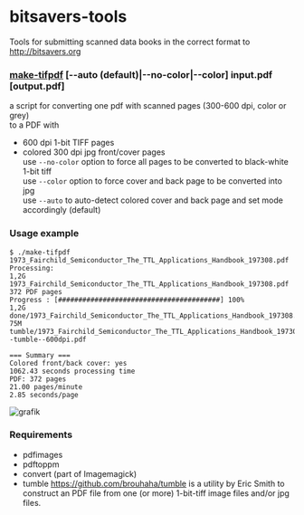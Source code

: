# bitsavers-tools
Tools for submitting scanned data books in the correct format to http://bitsavers.org


### [make-tifpdf](https://github.com/Wikinaut/bitsavers-tools/blob/main/make-tifpdf) [--auto (default)|--no-color|--color] input.pdf [output.pdf]

a script for converting one pdf with scanned pages (300-600 dpi, color or grey)   
to a PDF with

* 600 dpi 1-bit TIFF pages
* colored 300 dpi jpg front/cover pages  
use `--no-color` option to force all pages to be converted to black-white 1-bit tiff  
use `--color` option to force cover and back page to be converted into jpg  
use `--auto` to auto-detect colored cover and back page and set mode accordingly (default)

### Usage example

```
$ ./make-tifpdf 1973_Fairchild_Semiconductor_The_TTL_Applications_Handbook_197308.pdf 
Processing:
1,2G 1973_Fairchild_Semiconductor_The_TTL_Applications_Handbook_197308.pdf
372 PDF pages
Progress : [########################################] 100%
1,2G done/1973_Fairchild_Semiconductor_The_TTL_Applications_Handbook_197308.pdf.done
75M tumble/1973_Fairchild_Semiconductor_The_TTL_Applications_Handbook_197308--tumble--600dpi.pdf

=== Summary ===
Colored front/back cover: yes
1062.43 seconds processing time
PDF: 372 pages
21.00 pages/minute
2.85 seconds/page
```

![grafik](https://user-images.githubusercontent.com/1151915/214706285-f79cad1c-f270-4e86-83be-2652aff87fbe.png)

### Requirements

* pdfimages
* pdftoppm
* convert (part of Imagemagick)
* tumble https://github.com/brouhaha/tumble is a utility by Eric Smith to construct an PDF file from one (or more) 1-bit-tiff image files and/or jpg files.

